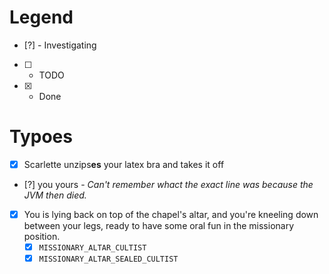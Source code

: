 # Legend

* [?] - Investigating
* [ ] - TODO
* [x] - Done

# Typoes

- [x] Scarlette unzips**es** your latex bra and takes it off
- [?] you yours - *Can't remember whact the exact line was because the JVM then died.*
- [x] You is lying back on top of the chapel's altar, and you're kneeling down between your legs, ready to have some oral fun in the missionary position.
  - [x] `MISSIONARY_ALTAR_CULTIST`
  - [x] `MISSIONARY_ALTAR_SEALED_CULTIST`